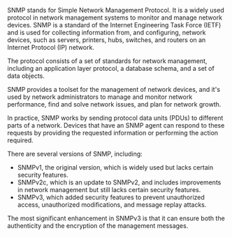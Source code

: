 SNMP stands for Simple Network Management Protocol. It is a widely used protocol in network management systems to monitor and manage network devices. SNMP is a standard of the Internet Engineering Task Force (IETF) and is used for collecting information from, and configuring, network devices, such as servers, printers, hubs, switches, and routers on an Internet Protocol (IP) network.

The protocol consists of a set of standards for network management, including an application layer protocol, a database schema, and a set of data objects.

SNMP provides a toolset for the management of network devices, and it's used by network administrators to manage and monitor network performance, find and solve network issues, and plan for network growth.

In practice, SNMP works by sending protocol data units (PDUs) to different parts of a network. Devices that have an SNMP agent can respond to these requests by providing the requested information or performing the action required.

There are several versions of SNMP, including:

- SNMPv1, the original version, which is widely used but lacks certain security features.
- SNMPv2c, which is an update to SNMPv2, and includes improvements in network management but still lacks certain security features.
- SNMPv3, which added security features to prevent unauthorized access, unauthorized modifications, and message replay attacks.

The most significant enhancement in SNMPv3 is that it can ensure both the authenticity and the encryption of the management messages.